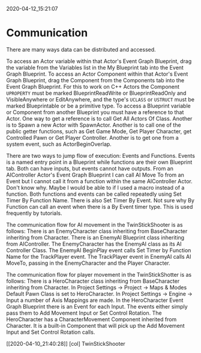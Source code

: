 2020-04-12_15:21:07

# Communication

There are many ways data can be distributed and accessed.

To access an Actor variable within that Actor's Event Graph Blueprint, drag the variable from the Variables list in the My Blueprint tab into the Event Graph Blueprint.
To access an Actor Component within that Actor's Event Graph Blueprint, drag the Component from the Components tab into the Event Graph Blueprint.
For this to work on C++ Actors the Component `UPROPERTY` must be marked BlueprintReadWrite or BlueprintReadOnly and VisibleAnywhere or EditAnywhere, and the type's `UCLASS` or `USTRUCT` must be marked Blueprintable or be a primitive type.
To access a Blueprint variable or Component from another Blueprint you must have a reference to that Actor.
One way to get a reference is to call Get All Actors Of Class.
Another is to Spawn a new Actor with SpawnActor.
Another is to call one of the public getter functions, such as Get Game Mode, Get Player Character, get Controlled Pawn or Get Player Controller.
Another is to get one from a system event, such as ActorBeginOverlap.

There are two ways to jump flow of execution: Events and Functions.
Events is a named entry point in a Blueprint while functions are their own Blueprint tab.
Both can have inputs, but events cannot have outputs.
From an AIController Actor's Event Graph Blueprint I can call AI Move To from an Event but I cannot call it from a function within the same AIController Actor.
Don't know why.
Maybe I would be able to if I used a macro instead of a function.
Both functions and events can be called repeatedly using Set Timer By Function Name.
There is also Set Timer By Event. Not sure why By Function can call an event when there is a By Event timer type.
This is used frequently by tutorials.

The communication flow for AI movement in the TwinStickShooter is as follows:
There is an EnemyCharacter class inheriting from BaseCharacter inheriting from Character.
There is an EnemyAI Blueprint class inheriting from AIController.
The EnemyCharacter has the EnemyAI class as its AI Controller Class.
The EnemyAI BeginPlay event calls Set Timer by Function Name for the TrackPlayer event.
The TrackPlayer event in EnemyAI calls AI MoveTo, passing in the EnemyCharacter and the Player Character.

The communication flow for player movement in the TwinStickShotter is as follows:
There is a HeroCharacter class inheriting from BaseCharacter inheriting from Character.
In Project Settings → Project → Maps & Modes Default Pawn Class is set to HeroCharacter.
In Project Settings → Engine → Input a number of Axis Mappings are made.
In the HeroCharacter Event Graph Blueprint there is an Event for each Input.
The events either simply pass them to Add Movement Input or Set Control Rotation.
The HeroCharacter has a CharacterMovement Component inherited from Character.
It is a built-in Component that will pick up the Add Movement Input and Set Control Rotation calls.




[[2020-04-10_21:40:28]] [col] TwinStickShooter